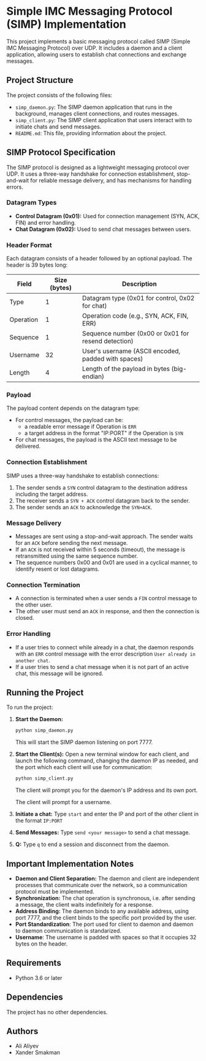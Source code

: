 # Simple IMC Messaging Protocol (SIMP) Implementation

This project implements a basic messaging protocol called SIMP (Simple IMC Messaging Protocol) over UDP. It includes a daemon and a client application, allowing users to establish chat connections and exchange messages.

## Project Structure

The project consists of the following files:

*   `simp_daemon.py`: The SIMP daemon application that runs in the background, manages client connections, and routes messages.
*   `simp_client.py`: The SIMP client application that users interact with to initiate chats and send messages.
*   `README.md`: This file, providing information about the project.

## SIMP Protocol Specification

The SIMP protocol is designed as a lightweight messaging protocol over UDP. It uses a three-way handshake for connection establishment, stop-and-wait for reliable message delivery, and has mechanisms for handling errors.

### Datagram Types

*   **Control Datagram (0x01):** Used for connection management (SYN, ACK, FIN) and error handling.
*   **Chat Datagram (0x02):** Used to send chat messages between users.

### Header Format

Each datagram consists of a header followed by an optional payload. The header is 39 bytes long:

| Field        | Size (bytes) | Description                                                                   |
|--------------|--------------|-------------------------------------------------------------------------------|
| Type         | 1            | Datagram type (0x01 for control, 0x02 for chat)                               |
| Operation    | 1            | Operation code (e.g., SYN, ACK, FIN, ERR)                                     |
| Sequence     | 1            | Sequence number (0x00 or 0x01 for resend detection)                            |
| Username     | 32           | User's username (ASCII encoded, padded with spaces)                           |
| Length       | 4            | Length of the payload in bytes (big-endian)                                   |

### Payload

The payload content depends on the datagram type:
* For control messages, the payload can be:
    * a readable error message if Operation is `ERR`
    * a target address in the format "IP:PORT" if the Operation is `SYN`
* For chat messages, the payload is the ASCII text message to be delivered.

### Connection Establishment

SIMP uses a three-way handshake to establish connections:
 1. The sender sends a `SYN` control datagram to the destination address including the target address.
 2. The receiver sends a `SYN + ACK` control datagram back to the sender.
 3. The sender sends an `ACK` to acknowledge the `SYN+ACK`.

### Message Delivery

*   Messages are sent using a stop-and-wait approach. The sender waits for an `ACK` before sending the next message.
*   If an `ACK` is not received within 5 seconds (timeout), the message is retransmitted using the same sequence number.
*   The sequence numbers 0x00 and 0x01 are used in a cyclical manner, to identify resent or lost datagrams.

### Connection Termination
*   A connection is terminated when a user sends a `FIN` control message to the other user.
*   The other user must send an `ACK` in response, and then the connection is closed.

### Error Handling

*   If a user tries to connect while already in a chat, the daemon responds with an `ERR` control message with the error description `User already in another chat`.
*   If a user tries to send a chat message when it is not part of an active chat, this message will be ignored.

## Running the Project

To run the project:

1.  **Start the Daemon:**
    ```bash
    python simp_daemon.py
    ```

    This will start the SIMP daemon listening on port 7777.

2.  **Start the Client(s):**
     Open a new terminal window for each client, and launch the following command, changing the daemon IP as needed, and the port which each client will use for communication:
    ```bash
    python simp_client.py
    ```

    The client will prompt you for the daemon's IP address and its own port.

    The client will prompt for a username.

3.  **Initiate a chat:**
     Type `start` and enter the IP and port of the other client in the format `IP:PORT`

4.  **Send Messages:**
      Type `send <your message>` to send a chat message.

5.  **Q:**
      Type `q` to end a session and disconnect from the daemon.

## Important Implementation Notes

*   **Daemon and Client Separation:** The daemon and client are independent processes that communicate over the network, so a communication protocol must be implemented.
*   **Synchronization:** The chat operation is synchronous, i.e. after sending a message, the client waits indefinitely for a response.
*   **Address Binding:** The daemon binds to any available address, using port 7777, and the client binds to the specific port provided by the user.
*   **Port Standardization**: The port used for client to daemon and daemon to daemon communication is standarized.
*   **Username**: The username is padded with spaces so that it occupies 32 bytes on the header.

## Requirements

*   Python 3.6 or later

## Dependencies
The project has no other dependencies.

## Authors

*   Ali Aliyev
*   Xander Smakman